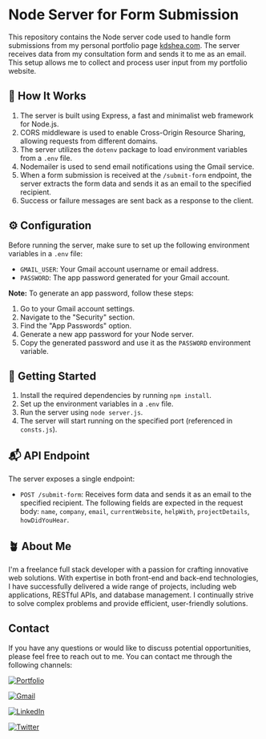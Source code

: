 # Node Server for Form Submission

This repository contains the Node server code used to handle form submissions from my personal portfolio page [kdshea.com](https://kdshea.com/). The server receives data from my consultation form and sends it to me as an email. This setup allows me to collect and process user input from my portfolio website.

## 🚀 How It Works

1. The server is built using Express, a fast and minimalist web framework for Node.js.
2. CORS middleware is used to enable Cross-Origin Resource Sharing, allowing requests from different domains.
3. The server utilizes the `dotenv` package to load environment variables from a `.env` file.
4. Nodemailer is used to send email notifications using the Gmail service.
5. When a form submission is received at the `/submit-form` endpoint, the server extracts the form data and sends it as an email to the specified recipient.
6. Success or failure messages are sent back as a response to the client.

## ⚙️ Configuration

Before running the server, make sure to set up the following environment variables in a `.env` file:

- `GMAIL_USER`: Your Gmail account username or email address.
- `PASSWORD`: The app password generated for your Gmail account.

**Note:** To generate an app password, follow these steps:

1. Go to your Gmail account settings.
2. Navigate to the "Security" section.
3. Find the "App Passwords" option.
4. Generate a new app password for your Node server.
5. Copy the generated password and use it as the `PASSWORD` environment variable.

## 🚀 Getting Started

1. Install the required dependencies by running `npm install`.
2. Set up the environment variables in a `.env` file.
3. Run the server using `node server.js`.
4. The server will start running on the specified port (referenced in `consts.js`).

## 📬 API Endpoint

The server exposes a single endpoint:

- `POST /submit-form`: Receives form data and sends it as an email to the specified recipient. The following fields are expected in the request body: `name`, `company`, `email`, `currentWebsite`, `helpWith`, `projectDetails`, `howDidYouHear`.

## 🪴 About Me
I'm a freelance full stack developer with a passion for crafting innovative web solutions. With expertise in both front-end and back-end technologies, I have successfully delivered a wide range of projects, including web applications, RESTful APIs, and database management. I continually strive to solve complex problems and provide efficient, user-friendly solutions.

## Contact

If you have any questions or would like to discuss potential opportunities, please feel free to reach out to me. You can contact me  through the following channels:

[![Portfolio](https://img.shields.io/badge/Portfolio-000?style=for-the-badge&logo=ko-fi&logoColor=white)](https://kdshea.com/)

<a href="mailto:daishea@gmail.com"><img src="https://img.shields.io/badge/Gmail-D14836?style=for-the-badge&logo=gmail&logoColor=white" alt="Gmail"></a>

[![LinkedIn](https://img.shields.io/badge/LinkedIn-0A66C2?style=for-the-badge&logo=linkedin&logoColor=white)](https://www.linkedin.com/in/kdshea/)

[![Twitter](https://img.shields.io/badge/Twitter-1DA1F2?style=for-the-badge&logo=twitter&logoColor=white)](https://twitter.com/@kd_shea)

